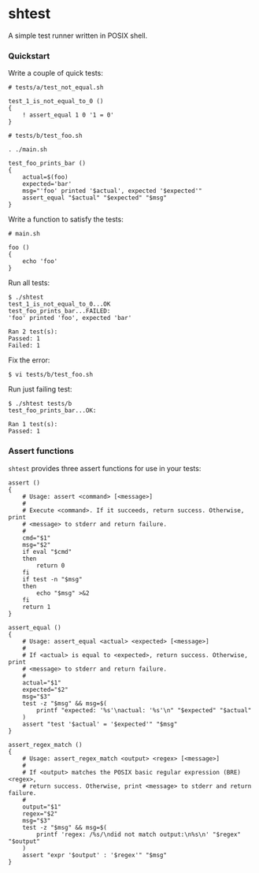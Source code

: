 # shtest

A simple test runner written in POSIX shell.


### Quickstart

Write a couple of quick tests:
```
# tests/a/test_not_equal.sh

test_1_is_not_equal_to_0 ()
{
    ! assert_equal 1 0 '1 = 0'
}
```
```
# tests/b/test_foo.sh

. ./main.sh

test_foo_prints_bar ()
{
    actual=$(foo)
    expected='bar'
    msg="'foo' printed '$actual', expected '$expected'"
    assert_equal "$actual" "$expected" "$msg"
}
```

Write a function to satisfy the tests:
```
# main.sh

foo ()
{
    echo 'foo'
}
```

Run all tests:
```
$ ./shtest
test_1_is_not_equal_to_0...OK
test_foo_prints_bar...FAILED:
'foo' printed 'foo', expected 'bar'

Ran 2 test(s):
Passed: 1
Failed: 1

```

Fix the error:
```
$ vi tests/b/test_foo.sh
```

Run just failing test:
```
$ ./shtest tests/b
test_foo_prints_bar...OK:

Ran 1 test(s):
Passed: 1
```


### Assert functions

`shtest` provides three assert functions for use in your tests:

```
assert ()
{
    # Usage: assert <command> [<message>]
    #
    # Execute <command>. If it succeeds, return success. Otherwise, print
    # <message> to stderr and return failure.
    #
    cmd="$1"
    msg="$2"
    if eval "$cmd"
    then
        return 0
    fi
    if test -n "$msg"
    then
        echo "$msg" >&2
    fi
    return 1
}

assert_equal ()
{
    # Usage: assert_equal <actual> <expected> [<message>]
    #
    # If <actual> is equal to <expected>, return success. Otherwise, print
    # <message> to stderr and return failure.
    #
    actual="$1"
    expected="$2"
    msg="$3"
    test -z "$msg" && msg=$(
        printf "expected: '%s'\nactual: '%s'\n" "$expected" "$actual"
    )
    assert "test '$actual' = '$expected'" "$msg"
}

assert_regex_match ()
{
    # Usage: assert_regex_match <output> <regex> [<message>]
    #
    # If <output> matches the POSIX basic regular expression (BRE) <regex>,
    # return success. Otherwise, print <message> to stderr and return failure.
    #
    output="$1"
    regex="$2"
    msg="$3"
    test -z "$msg" && msg=$(
        printf 'regex: /%s/\ndid not match output:\n%s\n' "$regex" "$output"
    )
    assert "expr '$output' : '$regex'" "$msg"
}
```
